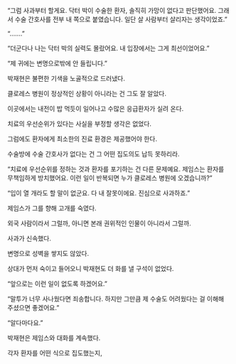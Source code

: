 “그럼 사과부터 할게요. 닥터 박이 수술한 환자, 솔직히 가망이 없다고 판단했어요. 그래서 수술 간호사를 전부 내 쪽으로 붙였습니다. 일단 살 사람부터 살리자는 생각이었죠.”

“…….”

“더군다나 나는 닥터 박의 실력도 몰랐어요. 내 입장에서는 그게 최선이었어요.”

“제 귀에는 변명으로밖에 안 들립니다.”

박재현은 불편한 기색을 노골적으로 드러냈다.

클로레스 병원이 정상적인 상황이 아니라는 건 그도 잘 알았다.

이곳에서는 내전이 밥 먹듯이 일어나고 수많은 응급환자가 실려 온다.

치료의 우선순위가 있다는 사실을 부정할 생각은 없었다.

그럼에도 환자에게 최소한의 진료 환경은 제공했어야 한다.

수술방에 수술 간호사가 없다는 건 그 어떤 집도의도 납득 못하리라.

“치료에 우선순위를 정하는 것과 환자를 포기하는 건 다른 문제예요. 제임스는 환자를 무책임하게 방치했어요. 이런 일이 반복되면 누가 클로레스 병원에 오겠습니까?”

“입이 열 개라도 할 말이 없군요. 다 내 잘못이에요. 진심으로 사과하죠.”

제임스가 그를 향해 고개를 숙였다.

외국 사람이라서 그럴까, 아니면 본래 권위적인 인물이 아니라서 그럴까.

사과가 신속했다.

변명으로 성벽을 쌓지도 않았다.

상대가 먼저 숙이고 들어오니 박재현도 더 화를 낼 구석이 없었다.

“앞으로는 이런 일이 없도록 하겠어요.”

“말투가 너무 사나웠다면 죄송합니다. 하지만 그만큼 제 수술도 어려웠다는 걸 이해해 주셨으면 좋겠어요.”

“알다마다요.”

박재현은 제임스와 대화를 계속했다.

각자 환자를 어떤 식으로 집도했는지,